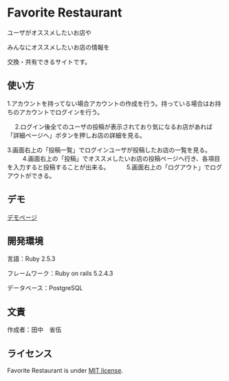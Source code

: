 # Favorite Restaurant

ユーザがオススメしたいお店や

みんなにオススメしたいお店の情報を

交換・共有できるサイトです。


## 使い方

1.アカウントを持ってない場合アカウントの作成を行う。持っている場合はお持ちのアカウントでログインを行う。

　
2.ログイン後全てのユーザの投稿が表示されており気になるお店があれば「詳細ページへ」ボタンを押しお店の詳細を見る。

   
3.画面右上の「投稿一覧」でログインユーザが投稿したお店の一覧を見る。
　 
　 
4.画面右上の「投稿」でオススメしたいお店の投稿ページへ行き、各項目を入力すると投稿することが出来る。
　 
　 
5.画面右上の「ログアウト」でログアウトができる。

## デモ

[デモページ](https://favorite-restaurant123198.herokuapp.com/)

## 開発環境

言語：Ruby 2.5.3

フレームワーク：Ruby on rails 5.2.4.3

データベース：PostgreSQL 

## 文責

作成者：田中　省伍

## ライセンス

Favorite Restaurant is under [MIT license](https://en.wikipedia.org/wiki/MIT_License).